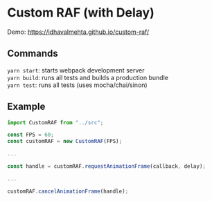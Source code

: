 # Custom RAF (with Delay)

Demo: https://idhavalmehta.github.io/custom-raf/

## Commands

`yarn start`: starts webpack development server  
`yarn build`: runs all tests and builds a production bundle  
`yarn test`: runs all tests (uses mocha/chai/sinon)

## Example

```js
import CustomRAF from "../src";

const FPS = 60;
const customRAF = new CustomRAF(FPS);

...

const handle = customRAF.requestAnimationFrame(callback, delay);

...

customRAF.cancelAnimationFrame(handle);
```
